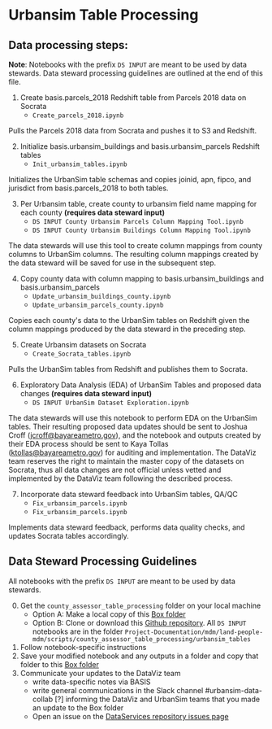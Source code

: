 # Urbansim Table Processing

## Data processing steps:

**Note**: Notebooks with the prefix `DS INPUT` are meant to be used by data stewards. Data steward processing guidelines are outlined at the end of this file.

1. Create basis.parcels_2018 Redshift table from Parcels 2018 data on Socrata
	- `Create_parcels_2018.ipynb`

Pulls the Parcels 2018 data from Socrata and pushes it to S3 and Redshift.

2. Initialize basis.urbansim_buildings and basis.urbansim_parcels Redshift tables
	- `Init_urbansim_tables.ipynb`

Initializes the UrbanSim table schemas and copies joinid, apn, fipco, and jurisdict from basis.parcels_2018 to both tables.

3. Per Urbansim table, create county to urbansim field name mapping for each county **(requires data steward input)**
	- `DS INPUT County Urbansim Parcels Column Mapping Tool.ipynb`
	- `DS INPUT County Urbansim Buildings Column Mapping Tool.ipynb`

The data stewards will use this tool to create column mappings from county columns to UrbanSim columns. The resulting column mappings created by the data steward will be saved for use in the subsequent step.

4. Copy county data with column mapping to basis.urbansim_buildings and basis.urbansim_parcels
	- `Update_urbansim_buildings_county.ipynb`
	- `Update_urbansim_parcels_county.ipynb`

Copies each county's data to the UrbanSim tables on Redshift given the column mappings produced by the data steward in the preceding step.

5. Create Urbansim datasets on Socrata
	- `Create_Socrata_tables.ipynb`

Pulls the UrbanSim tables from Redshift and publishes them to Socrata.

6. Exploratory Data Analysis (EDA) of UrbanSim Tables and proposed data changes **(requires data steward input)**
	- `DS INPUT UrbanSim Dataset Exploration.ipynb`

The data stewards will use this notebook to perform EDA on the UrbanSim tables. Their resulting proposed data updates should be sent to Joshua Croff (jcroff@bayareametro.gov), and the notebook and outputs created by their EDA process should be sent to Kaya Tollas (ktollas@bayareametro.gov) for auditing and implementation. The DataViz team reserves the right to maintain the master copy of the datasets on Socrata, thus all data changes are not official unless vetted and implemented by the DataViz team following the described process.

7. Incorporate data steward feedback into UrbanSim tables, QA/QC
	- `Fix_urbansim_parcels.ipynb`
	- `Fix_urbansim_parcels.ipynb`

Implements data steward feedback, performs data quality checks, and updates Socrata tables accordingly.

## Data Steward Processing Guidelines

All notebooks with the prefix `DS INPUT` are meant to be used by data stewards.

0. Get the `county_assessor_table_processing` folder on your local machine
    - Option A: Make a local copy of this [Box folder](https://mtcdrive.app.box.com/folder/76598831864)
    - Option B:  Clone or download this [Github repository](https://github.com/BayAreaMetro/DataServices). All `DS INPUT` notebooks are in the folder `Project-Documentation/mdm/land-people-mdm/scripts/county_assessor_table_processing/urbansim_tables`
1. Follow notebook-specific instructions
2. Save your modified notebook and any outputs in a folder and copy that folder to this [Box folder](https://mtcdrive.app.box.com/folder/76889542701)
3. Communicate your updates to the DataViz team
    - write data-specific notes via BASIS
    - write general communications in the Slack channel #urbansim-data-collab [?] informing the DataViz and UrbanSim teams that you made an update to the Box folder
    - Open an issue on the [DataServices repository issues page](https://github.com/BayAreaMetro/DataServices/issues) 
